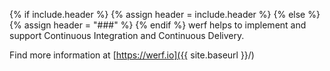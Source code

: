 {% if include.header %}
{% assign header = include.header %}
{% else %}
{% assign header = "###" %}
{% endif %}
werf helps to implement and support Continuous Integration and Continuous Delivery.

Find more information at [https://werf.io]({{ site.baseurl }}/)

